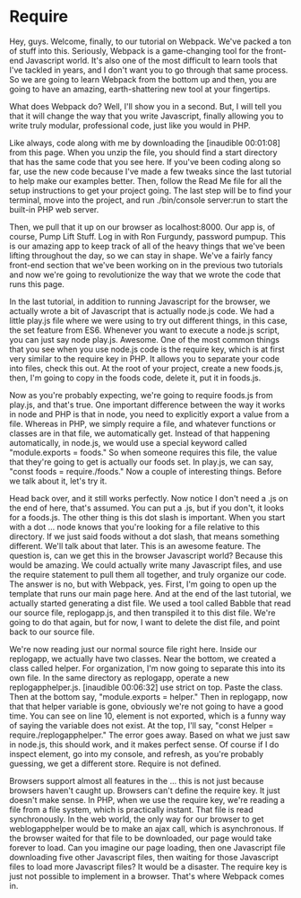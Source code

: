 # Require

Hey, guys. Welcome, finally, to our tutorial on Webpack. We've packed a ton of stuff into this. Seriously, Webpack is a game-changing tool for the front-end Javascript world. It's also one of the most difficult to learn tools that I've tackled in years, and I don't want you to go through that same process. So we are going to learn Webpack from the bottom up and then, you are going to have an amazing, earth-shattering new tool at your fingertips.

What does Webpack do? Well, I'll show you in a second. But, I will tell you that it will change the way that you write Javascript, finally allowing you to write truly modular, professional code, just like you would in PHP.

Like always, code along with me by downloading the [inaudible 00:01:08] from this page. When you unzip the file, you should find a start directory that has the same code that you see here. If you've been coding along so far, use the new code because I've made a few tweaks since the last tutorial to help make our examples better. Then, follow the Read Me file for all the setup instructions to get your project going. The last step will be to find your terminal, move into the project, and run ./bin/console server:run to start the built-in PHP web server.

Then, we pull that it up on our browser as localhost:8000. Our app is, of course, Pump Lift Stuff. Log in with Ron Furgundy, password pumpup. This is our amazing app to keep track of all of the heavy things that we've been lifting throughout the day, so we can stay in shape. We've a fairly fancy front-end section that we've been working on in the previous two tutorials and now we're going to revolutionize the way that we wrote the code that runs this page.

In the last tutorial, in addition to running Javascript for the browser, we actually wrote a bit of Javascript that is actually node.js code. We had a little play.js file where we were using to try out different things, in this case, the set feature from ES6. Whenever you want to execute a node.js script, you can just say node play.js. Awesome. One of the most common things that you see when you use node.js code is the require key, which is at first very similar to the require key in PHP. It allows you to separate your code into files, check this out. At the root of your project, create a new foods.js, then, I'm going to copy in the foods code, delete it, put it in foods.js.

Now as you're probably expecting, we're going to require foods.js from play.js, and that's true. One important difference between the way it works in node and PHP is that in node, you need to explicitly export a value from a file. Whereas in PHP, we simply require a file, and whatever functions or classes are in that file, we automatically get. Instead of that happening automatically, in node.js, we would use a special keyword called "module.exports = foods." So when someone requires this file, the value that they're going to get is actually our foods set. In play.js, we can say, "const foods = require./foods." Now a couple of interesting things. Before we talk about it, let's try it.

Head back over, and it still works perfectly. Now notice I don't need a .js on the end of here, that's assumed. You can put a .js, but if you don't, it looks for a foods.js. The other thing is this dot slash is important. When you start with a dot ... node knows that you're looking for a file relative to this directory. If we just said foods without a dot slash, that means something different. We'll talk about that later. This is an awesome feature. The question is, can we get this in the browser Javascript world? Because this would be amazing. We could actually write many Javascript files, and use the require statement to pull them all together, and truly organize our code. The answer is no, but with Webpack, yes. First, I'm going to open up the template that runs our main page here. And at the end of the last tutorial, we actually started generating a dist file. We used a tool called Babble that read our source file, replogapp.js, and then transpiled it to this dist file. We're going to do that again, but for now, I want to delete the dist file, and point back to our source file.

We're now reading just our normal source file right here. Inside our replogapp, we actually have two classes. Near the bottom, we created a class called helper. For organization, I'm now going to separate this into its own file. In the same directory as replogapp, operate a new replogapphelper.js. [inaudible 00:06:32] use strict on top. Paste the class. Then at the bottom say, "module.exports = helper." Then in replogapp, now that that helper variable is gone, obviously we're not going to have a good time. You can see on line 10, element is not exported, which is a funny way of saying the variable does not exist. At the top, I'll say, "const Helper = require./replogapphelper." The error goes away. Based on what we just saw in node.js, this should work, and it makes perfect sense. Of course if I do inspect element, go into my console, and refresh, as you're probably guessing, we get a different store. Require is not defined.

Browsers support almost all features in the ... this is not just because browsers haven't caught up. Browsers can't define the require key. It just doesn't make sense. In PHP, when we use the require key, we're reading a file from a file system, which is practically instant. That file is read synchronously. In the web world, the only way for our browser to get weblogapphelper would be to make an ajax call, which is asynchronous. If the browser waited for that file to be downloaded, our page would take forever to load. Can you imagine our page loading, then one Javascript file downloading five other Javascript files, then waiting for those Javascript files to load more Javascript files? It would be a disaster. The require key is just not possible to implement in a browser. That's where Webpack comes in.

